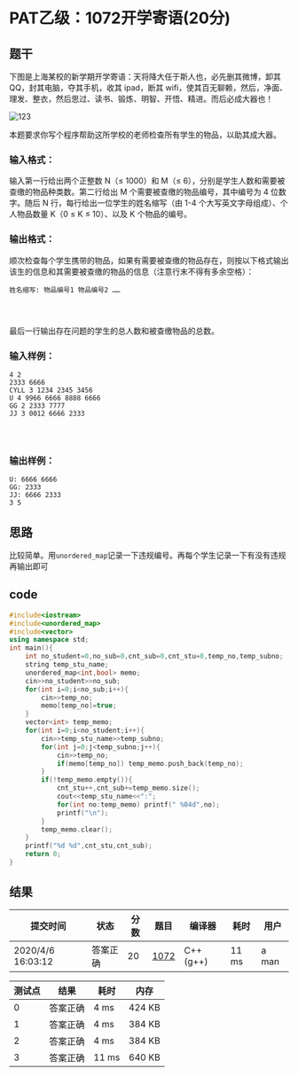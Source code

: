 # PAT乙级：1072开学寄语(20分)

## 题干

下图是上海某校的新学期开学寄语：天将降大任于斯人也，必先删其微博，卸其 QQ，封其电脑，夺其手机，收其 ipad，断其 wifi，使其百无聊赖，然后，净面、理发、整衣，然后思过、读书、锻炼、明智、开悟、精进。而后必成大器也！

![123](https://raw.githubusercontent.com/HYBB-rash/cnBlogs/master/img/20200406160136.JPG)

本题要求你写个程序帮助这所学校的老师检查所有学生的物品，以助其成大器。

### 输入格式：

输入第一行给出两个正整数 N（≤ 1000）和 M（≤ 6），分别是学生人数和需要被查缴的物品种类数。第二行给出 M 个需要被查缴的物品编号，其中编号为 4 位数字。随后 N 行，每行给出一位学生的姓名缩写（由 1-4 个大写英文字母组成）、个人物品数量 K（0 ≤ K ≤ 10）、以及 K 个物品的编号。

### 输出格式：

顺次检查每个学生携带的物品，如果有需要被查缴的物品存在，则按以下格式输出该生的信息和其需要被查缴的物品的信息（注意行末不得有多余空格）：

```
姓名缩写: 物品编号1 物品编号2 ……

      
    
```

最后一行输出存在问题的学生的总人数和被查缴物品的总数。

### 输入样例：

```in
4 2
2333 6666
CYLL 3 1234 2345 3456
U 4 9966 6666 8888 6666
GG 2 2333 7777
JJ 3 0012 6666 2333

      
    
```

### 输出样例：

```out
U: 6666 6666
GG: 2333
JJ: 6666 2333
3 5
```

## 思路

比较简单。用`unordered_map`记录一下违规编号。再每个学生记录一下有没有违规再输出即可

## code

```c++
#include<iostream>
#include<unordered_map>
#include<vector>
using namespace std;
int main(){
	int no_student=0,no_sub=0,cnt_sub=0,cnt_stu=0,temp_no,temp_subno;
	string temp_stu_name;
	unordered_map<int,bool> memo;
	cin>>no_student>>no_sub;
	for(int i=0;i<no_sub;i++){
		cin>>temp_no;
		memo[temp_no]=true;
	}
	vector<int> temp_memo;
	for(int i=0;i<no_student;i++){
		cin>>temp_stu_name>>temp_subno;
		for(int j=0;j<temp_subno;j++){
			cin>>temp_no;
			if(memo[temp_no]) temp_memo.push_back(temp_no);
		}
		if(!temp_memo.empty()){
			cnt_stu++,cnt_sub+=temp_memo.size();
			cout<<temp_stu_name<<":";
			for(int no:temp_memo) printf(" %04d",no);
			printf("\n");
		}
		temp_memo.clear();
	}
	printf("%d %d",cnt_stu,cnt_sub);
	return 0;
}
```

## 结果

| 提交时间          | 状态     | 分数 | 题目                                                         | 编译器    | 耗时  | 用户  |
| ----------------- | -------- | ---- | ------------------------------------------------------------ | --------- | ----- | ----- |
| 2020/4/6 16:03:12 | 答案正确 | 20   | [1072](https://pintia.cn/problem-sets/994805260223102976/problems/994805263964422144) | C++ (g++) | 11 ms | a man |

| 测试点 | 结果     | 耗时  | 内存   |
| ------ | -------- | ----- | ------ |
| 0      | 答案正确 | 4 ms  | 424 KB |
| 1      | 答案正确 | 4 ms  | 384 KB |
| 2      | 答案正确 | 4 ms  | 384 KB |
| 3      | 答案正确 | 11 ms | 640 KB |